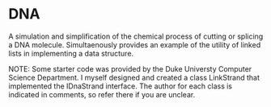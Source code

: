 # DNA
A simulation and simplification of the chemical process of cutting or splicing a DNA molecule. Simultaenously provides an example of the utility of linked lists in implementing a data structure. 

NOTE: Some starter code was provided by the Duke Universty Computer Science Department. I myself designed and created a class LinkStrand that implemented the IDnaStrand interface. The author for each class is indicated in comments, so refer there if you are unclear.
